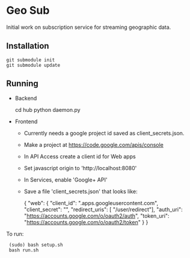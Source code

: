 Geo Sub
=======

Initial work on subscription service for streaming geographic data.

Installation
------

    git submodule init
    git submodule update

Running
------

* Backend

    cd hub
    python daemon.py

* Frontend
  * Currently needs a google project id saved as client_secrets.json.
  * Make a project at https://code.google.com/apis/console
  * In API Access create a client id for Web apps
  * Set javascript origin to 'http://localhost:8080'
  * In Services, enable 'Google+ API'
  * Save a file 'client_secrets.json' that looks like:


    { "web":
      { "client_id": "<yourid>.apps.googleusercontent.com",
        "client_secret": "<yoursecret>",
        "redirect_uris": [ "/user/redirect"],
        "auth_uri": "https://accounts.google.com/o/oauth2/auth",
        "token_uri": "https://accounts.google.com/o/oauth2/token"
      }
    }

To run:



     (sudo) bash setup.sh
     bash run.sh

